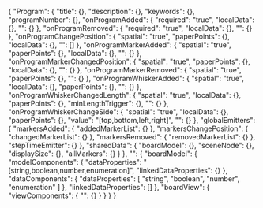 {
  "Program": {
    "title": {},
    "description": {},
    "keywords": {},
    "programNumber": {},
    "onProgramAdded": {
      "required": "true",
      "localData": {},
      "<components>": {}
    },
    "onProgramRemoved": {
      "required": "true",
      "localData": {},
      "<components>": {}
    },
    "onProgramChangePosition": {
      "spatial": "true",
      "paperPoints": {},
      "localData": {},
      "<components>": []
    },
    "onProgramMarkerAdded": {
      "spatial": "true",
      "paperPoints": {},
      "localData": {},
      "<components>": {}
    },
    "onProgramMarkerChangedPosition": {
      "spatial": "true",
      "paperPoints": {},
      "localData": {},
      "<components>": {}
    },
    "onProgramMarkerRemoved": {
      "spatial": "true",
      "paperPoints": {},
      "<components>": {}
    },
    "onProgramWhiskerAdded": {
      "spatial": "true",
      "localData": {},
      "paperPoints": {},
      "<components>": {}
    },
    "onProgramWhiskerChangedLength": {
      "spatial": "true",
      "localData": {},
      "paperPoints": {},
      "minLengthTrigger": {},
      "<components>": {}
    },
    "onProgramWhiskerChangeSide": {
      "spatial": "true",
      "localData": {},
      "paperPoints": {},
      "value": "[top,bottom,left,right]",
      "<components>": {}
    },
    "globalEmitters": {
      "markersAdded": {
        "addedMarkerList": {}
      },
      "markersChangePosition": {
        "changedMarkerList": {}
      },
      "markersRemoved": {
        "removedMarkerList": {}
      },
      "stepTimeEmitter": {}
    },
    "sharedData": {
      "boardModel": {},
      "sceneNode": {},
      "displaySize": {},
      "allMarkers": {}
    }
  },
  "<components>": {
    "boardModel": {
      "modelComponents": {
        "dataProperties": "[string,boolean,number,enumeration]",
        "linkedDataProperties": {}
      },
      "dataComponents": {
        "dataProperties": [
          "string",
          "boolean",
          "number",
          "enumeration"
        ]
      },
      "linkedDataProperties": []
    },
    "boardView": {
      "viewComponents": {
        "<phetnamespace view library>": {}
      }
    }
  }
}